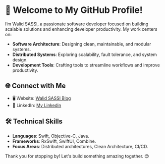# 👋 Welcome to My GitHub Profile!

I’m Walid SASSI, a passionate software developer focused on building scalable solutions and enhancing developer productivity. My work centers on:

- **Software Architecture**: Designing clean, maintainable, and modular systems.
- **Distributed Systems**: Exploring scalability, fault tolerance, and system design.
- **Development Tools**: Crafting tools to streamline workflows and improve productivity.

## 🌐 Connect with Me
- 🖥️ Website: [Walid SASSI Blog](https://walidsassi.com)
- 💼 LinkedIn: [My Linkedin](https://linkedin.com/in/sassi-walid)

## 🛠️ Technical Skills
- **Languages**: Swift, Objective-C, Java.
- **Frameworks**: RxSwift, SwiftUI, Combine.
- **Focus Areas**: Distributed architectures, Clean Architecture, CI/CD.

Thank you for stopping by! Let's build something amazing together. 😊
